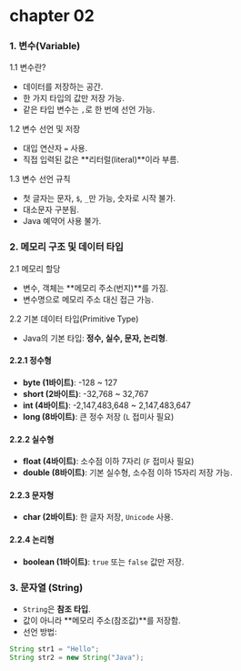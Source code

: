 # chapter 02

### 1. 변수(Variable)

1.1 변수란?
- 데이터를 저장하는 공간.
- 한 가지 타입의 값만 저장 가능.
- 같은 타입 변수는 `,`로 한 번에 선언 가능.

1.2 변수 선언 및 저장
- 대입 연산자 `=` 사용.
- 직접 입력된 값은 **리터럴(literal)**이라 부름.

1.3 변수 선언 규칙
- 첫 글자는 문자, `$`, `_`만 가능, 숫자로 시작 불가.
- 대소문자 구분됨.
- Java 예약어 사용 불가.

### 2. 메모리 구조 및 데이터 타입

2.1 메모리 할당
- 변수, 객체는 **메모리 주소(번지)**를 가짐.
- 변수명으로 메모리 주소 대신 접근 가능.

2.2 기본 데이터 타입(Primitive Type)
- Java의 기본 타입: **정수, 실수, 문자, 논리형**.

#### 2.2.1 정수형
- **byte (1바이트)**: -128 ~ 127
- **short (2바이트)**: -32,768 ~ 32,767
- **int (4바이트)**: -2,147,483,648 ~ 2,147,483,647
- **long (8바이트)**: 큰 정수 저장 (`L` 접미사 필요)

#### 2.2.2 실수형
- **float (4바이트)**: 소수점 이하 7자리 (`F` 접미사 필요)
- **double (8바이트)**: 기본 실수형, 소수점 이하 15자리 저장 가능.

#### 2.2.3 문자형
- **char (2바이트)**: 한 글자 저장, `Unicode` 사용.

#### 2.2.4 논리형
- **boolean (1바이트)**: `true` 또는 `false` 값만 저장.

### 3. 문자열 (String)
- `String`은 **참조 타입**.
- 값이 아니라 **메모리 주소(참조값)**를 저장함.
- 선언 방법:
```java
String str1 = "Hello";
String str2 = new String("Java");
```
